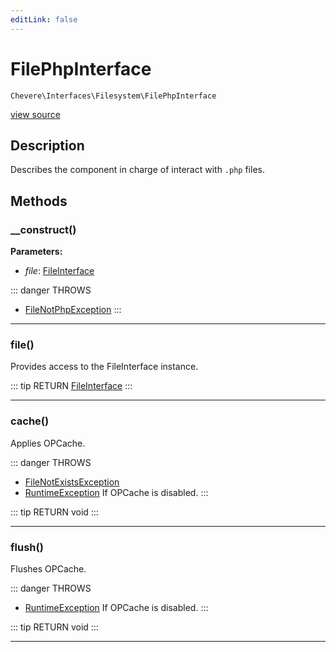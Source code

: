 ```yaml
---
editLink: false
---
```


# FilePhpInterface

`Chevere\Interfaces\Filesystem\FilePhpInterface`

[view source](https://github.com/chevere/chevere/blob/master/src/Chevere/Interfaces/Filesystem/FilePhpInterface.php)

## Description

Describes the component in charge of interact with `.php` files.

## Methods

### __construct()

**Parameters:**

- *file*: [FileInterface](./FileInterface.md)

::: danger THROWS
- [FileNotPhpException](../../Exceptions/Filesystem/FileNotPhpException.md) 
:::

---

### file()

Provides access to the FileInterface instance.

::: tip RETURN
[FileInterface](./FileInterface.md)
:::

---

### cache()

Applies OPCache.

::: danger THROWS
- [FileNotExistsException](../../Exceptions/Filesystem/FileNotExistsException.md) 
- [RuntimeException](../../Exceptions/Core/RuntimeException.md) If OPCache is disabled.
:::

::: tip RETURN
void
:::

---

### flush()

Flushes OPCache.

::: danger THROWS
- [RuntimeException](../../Exceptions/Core/RuntimeException.md) If OPCache is disabled.
:::

::: tip RETURN
void
:::

---
